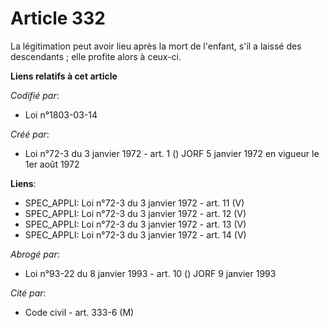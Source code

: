 # Article 332

La légitimation peut avoir lieu après la mort de l'enfant, s'il a laissé des descendants ; elle profite alors à ceux-ci.

**Liens relatifs à cet article**

_Codifié par_:

  - Loi n°1803-03-14

_Créé par_:

  - Loi n°72-3 du 3 janvier 1972 - art. 1 () JORF 5 janvier 1972 en vigueur le 1er août 1972

**Liens**:

  - SPEC_APPLI: Loi n°72-3 du 3 janvier 1972 - art. 11 (V)
  - SPEC_APPLI: Loi n°72-3 du 3 janvier 1972 - art. 12 (V)
  - SPEC_APPLI: Loi n°72-3 du 3 janvier 1972 - art. 13 (V)
  - SPEC_APPLI: Loi n°72-3 du 3 janvier 1972 - art. 14 (V)

_Abrogé par_:

  - Loi n°93-22 du 8 janvier 1993 - art. 10 () JORF 9 janvier 1993

_Cité par_:

  - Code civil - art. 333-6 (M)
